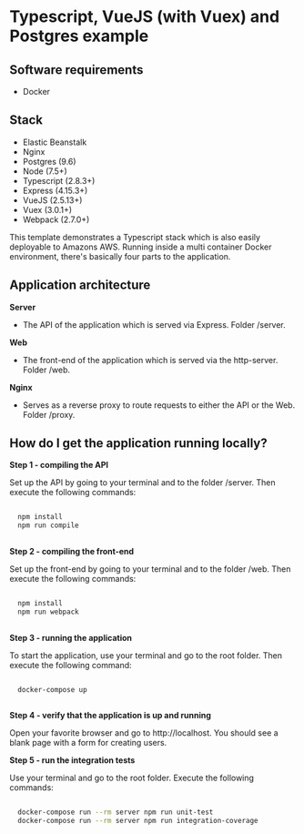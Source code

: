 # Typescript, VueJS (with Vuex) and Postgres example
## Software requirements
 * Docker

## Stack
 * Elastic Beanstalk
 * Nginx
 * Postgres (9.6)
 * Node (7.5+)
 * Typescript (2.8.3+)
 * Express (4.15.3+)
 * VueJS (2.5.13+)
 * Vuex (3.0.1+)
 * Webpack (2.7.0+)

This template demonstrates a Typescript stack which is also easily deployable to Amazons AWS.
Running inside a multi container Docker environment, there's basically four parts to the application.

## Application architecture
 **Server**
 * The API of the application which is served via Express. Folder /server.

 **Web**
 * The front-end of the application which is served via the http-server. Folder /web.

 **Nginx**
 * Serves as a reverse proxy to route requests to either the API or the Web. Folder /proxy.


## How do I get the application running locally?

**Step 1 - compiling the API** 

Set up the API by going to your terminal and to the folder /server. Then execute the following commands:

```sh

  npm install
  npm run compile
  
```

**Step 2 - compiling the front-end** 

Set up the front-end by going to your terminal and to the folder /web. Then execute the following commands:

```sh

  npm install
  npm run webpack
  
```

**Step 3 - running the application** 

To start the application, use your terminal and go to the root folder. Then execute the following command:

```sh

  docker-compose up
 
```

**Step 4 - verify that the application is up and running**

Open your favorite browser and go to http://localhost. You should see a blank page with a form for creating users.


**Step 5 - run the integration tests** 

Use your terminal and go to the root folder. Execute the following commands:

```sh

  docker-compose run --rm server npm run unit-test
  docker-compose run --rm server npm run integration-coverage

```
